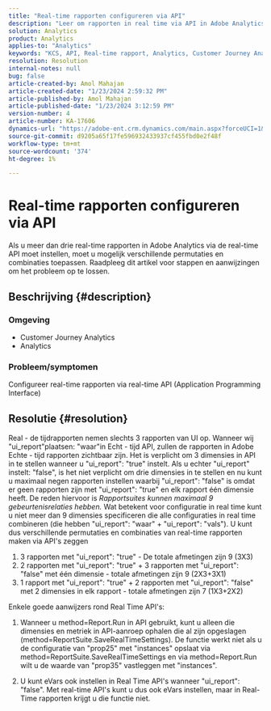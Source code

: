 ```yaml
---
title: "Real-time rapporten configureren via API"
description: "Leer om rapporten in real time via API in Adobe Analytics te vormen."
solution: Analytics
product: Analytics
applies-to: "Analytics"
keywords: "KCS, API, Real-time rapport, Analytics, Customer Journey Analytics"
resolution: Resolution
internal-notes: null
bug: false
article-created-by: Amol Mahajan
article-created-date: "1/23/2024 2:59:32 PM"
article-published-by: Amol Mahajan
article-published-date: "1/23/2024 3:12:59 PM"
version-number: 4
article-number: KA-17606
dynamics-url: "https://adobe-ent.crm.dynamics.com/main.aspx?forceUCI=1&pagetype=entityrecord&etn=knowledgearticle&id=cb533e00-00ba-ee11-a569-6045bd006c82"
source-git-commit: d9205a65f17fe596932433937cf455fbd0e2f48f
workflow-type: tm+mt
source-wordcount: '374'
ht-degree: 1%

---
```


# Real-time rapporten configureren via API


Als u meer dan drie real-time rapporten in Adobe Analytics via de real-time API moet instellen, moet u mogelijk verschillende permutaties en combinaties toepassen. Raadpleeg dit artikel voor stappen en aanwijzingen om het probleem op te lossen.

## Beschrijving {#description}


### <b>Omgeving</b>

- Customer Journey Analytics
- Analytics




### <b>Probleem/symptomen</b>

Configureer real-time rapporten via real-time API (Application Programming Interface)


## Resolutie {#resolution}


Real - de tijdrapporten nemen slechts 3 rapporten van UI op.
Wanneer wij &quot;ui_report&quot;plaatsen: &quot;waar&quot;in Echt - tijd API, zullen de rapporten in Adobe Echte - tijd rapporten zichtbaar zijn. Het is verplicht om 3 dimensies in API in te stellen wanneer u &quot;ui_report&quot;: &quot;true&quot; instelt.
Als u echter &quot;ui_report&quot; instelt: &quot;false&quot;, is het niet verplicht om drie dimensies in te stellen en nu kunt u maximaal negen rapporten instellen waarbij &quot;ui_report&quot;: &quot;false&quot; is omdat er geen rapporten zijn met &quot;ui_report&quot;: &quot;true&quot; en elk rapport één dimensie heeft.
De reden hiervoor is *Rapportsuites kunnen maximaal 9 gebeurtenisrelaties hebben.* Wat betekent voor configuratie in real time kunt u niet meer dan 9 dimensies specificeren die alle configuraties in real time combineren (die hebben &quot;ui_report&quot;: &quot;waar&quot; + &quot;ui_report&quot;: &quot;vals&quot;).
U kunt dus verschillende permutaties en combinaties van real-time rapporten maken via API&#39;s zeggen

1. 3 rapporten met &quot;ui_report&quot;: &quot;true&quot; - De totale afmetingen zijn 9 (3X3)
2. 2 rapporten met &quot;ui_report&quot;: &quot;true&quot; + 3 rapporten met &quot;ui_report&quot;: &quot;false&quot; met één dimensie - totale afmetingen zijn 9 (2X3+3X1)
3. 1 rapport met &quot;ui_report&quot;: &quot;true&quot; + 2 rapporten met &quot;ui_report&quot;: &quot;false&quot; met 2 dimensies in elk rapport - totale afmetingen zijn 7 (1X3+2X2)


Enkele goede aanwijzers rond Real Time API&#39;s:

1. Wanneer u method=Report.Run in API gebruikt, kunt u alleen die dimensies en metriek in API-aanroep ophalen die al zijn opgeslagen (method=ReportSuite.SaveRealTimeSettings). De functie werkt niet als u de configuratie van &quot;prop25&quot; met &quot;instances&quot; opslaat via method=ReportSuite.SaveRealTimeSettings en via method=Report.Run wilt u de waarde van &quot;prop35&quot; vastleggen met &quot;instances&quot;.


2. U kunt eVars ook instellen in Real Time API&#39;s wanneer &quot;ui_report&quot;: &quot;false&quot;. Met real-time API&#39;s kunt u dus ook eVars instellen, maar in Real-Time rapporten krijgt u die functie niet.

